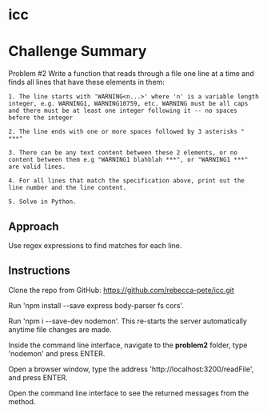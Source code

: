# icc

# Challenge Summary
Problem #2
Write a function that reads through a file one line at a time and finds all lines that have these elements in them:

    1. The line starts with 'WARNING<n...>' where 'n' is a variable length integer, e.g. WARNING1, WARNING10759, etc. WARNING must be all caps and there must be at least one integer following it -- no spaces before the integer

    2. The line ends with one or more spaces followed by 3 asterisks " ***"

    3. There can be any text content between these 2 elements, or no content between them e.g "WARNING1 blahblah ***", or "WARNING1 ***" are valid lines.

    4. For all lines that match the specification above, print out the line number and the line content.

    5. Solve in Python.

## Approach
Use regex expressions to find matches for each line.

## Instructions
Clone the repo from GitHub: https://github.com/rebecca-pete/icc.git

Run 'npm install --save express body-parser fs cors'.

Run 'npm i --save-dev nodemon'. This re-starts the server automatically anytime file changes are made.

Inside the command line interface, navigate to the **problem2** folder, type 'nodemon' and press ENTER.

Open a browser window, type the address 'http://localhost:3200/readFile', and press ENTER.

Open the command line interface to see the returned messages from the method.